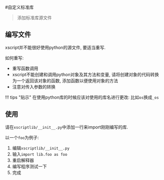 #自定义标准库
> 添加标准库源文件

## 编写文件
xscript并不能很好使用python的源文件, 要适当重写.

如何重写:

- 重写函数调用
- xscript不能创建和调用python对象及其方法和变量, 请将创建对象的代码转换为一个返回该对象的函数, 添加函数以便使用对象的方法
- 注意对传入参数的转换

!!! tips "贴示"
	在使用python库的时候应该对使用的库名进行更改:
	比如`os`换成`_os`

## 使用
请在`xscriptlib/__init__.py`中添加一行来import刚刚编写的库.

以一个`foo`为例子:

1. 编辑`xscriptlib/__init__.py`
2. 输入`import lib.foo as foo`
3. 重启解释器
4. 编写程序测试一下
5. 完成
